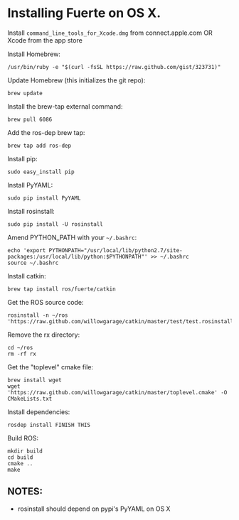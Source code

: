 # Installing Fuerte on OS X.

Install `command_line_tools_for_Xcode.dmg` from connect.apple.com OR Xcode from the app store

Install Homebrew:

    /usr/bin/ruby -e "$(curl -fsSL https://raw.github.com/gist/323731)"

Update Homebrew (this initializes the git repo):

    brew update

Install the brew-tap external command:

    brew pull 6086

Add the ros-dep brew tap:

    brew tap add ros-dep

Install pip:

    sudo easy_install pip

Install PyYAML:

    sudo pip install PyYAML

Install rosinstall:

    sudo pip install -U rosinstall

Amend PYTHON_PATH with your `~/.bashrc`:

    echo 'export PYTHONPATH="/usr/local/lib/python2.7/site-packages:/usr/local/lib/python:$PYTHONPATH"' >> ~/.bashrc
    source ~/.bashrc

Install catkin:

    brew tap install ros/fuerte/catkin

Get the ROS source code:

    rosinstall -n ~/ros 'https://raw.github.com/willowgarage/catkin/master/test/test.rosinstall'

Remove the rx directory:

    cd ~/ros
    rm -rf rx

Get the "toplevel" cmake file:

    brew install wget
    wget 'https://raw.github.com/willowgarage/catkin/master/toplevel.cmake' -O CMakeLists.txt

Install dependencies:

    rosdep install FINISH THIS

Build ROS:

    mkdir build
    cd build
    cmake ..
    make

## NOTES:

* rosinstall should depend on pypi's PyYAML on OS X
